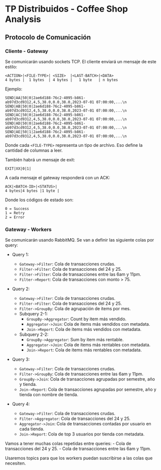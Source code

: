 # TP Distribuidos - Coffee Shop Analysis

## Protocolo de Comunicación

### Cliente - Gateway

Se comunicarán usando sockets TCP. El cliente enviará un mensaje de este estilo:

```
<ACTION>|<FILE-TYPE>| <SIZE>  |<LAST-BATCH>|<DATA>
4 bytes |  1 bytes  | 4 bytes |   1 byte   | n bytes
```

Ejemplo:

```
SEND|AA|50|0|2ae6d188-76c2-4095-b861-ab97d3cd9312,4,5,38.0,0.0,38.0,2023-07-01 07:00:00,...\n
SEND|AB|50|0|2ae6d188-76c2-4095-b861-ab97d3cd9312,4,5,38.0,0.0,38.0,2023-07-01 07:00:00,...\n
SEND|AC|50|0|2ae6d188-76c2-4095-b861-ab97d3cd9312,4,5,38.0,0.0,38.0,2023-07-01 07:00:00,...\n
SEND|AD|50|0|2ae6d188-76c2-4095-b861-ab97d3cd9312,4,5,38.0,0.0,38.0,2023-07-01 07:00:00,...\n
SEND|AE|50|1|2ae6d188-76c2-4095-b861-ab97d3cd9312,4,5,38.0,0.0,38.0,2023-07-01 07:00:00,...\n
```

Donde cada `<FILE-TYPE>` representa un tipo de archivo. Eso define la cantidad de columnas a leer.

También habrá un mensaje de exit:

```
EXIT|XX|0|1|
```

A cada mensaje el gateway responderá con un ACK:

```
ACK|<BATCH-ID>|<STATUS>|
4 bytes|4 bytes |1 byte |
```

Donde los códigos de estado son:
```
0 = Success
1 = Retry
2 = Error
```

### Gateway - Workers

Se comunicarán usando RabbitMQ. Se van a definir las siguiente colas por query:

- Query 1:
    - `Gateway->Filter`: Cola de transacciones crudas.
    - `Filter->Filter`: Cola de transacciones del 24 y 25.
    - `Filter->Filter`: Cola de transacciones entre las 6am y 11pm.
    - `Filter->Report`: Cola de transacciones con monto > 75.

- Query 2:
    - `Gateway->Filter`: Cola de transacciones crudas.
    - `Filter->Filter`: Cola de transacciones del 24 y 25.
    - `Filter->GroupBy`: Cola de agrupación de items por mes.
    - Subquery 2-1:
        - `GroupBy->Aggregator`: Count by item más vendido.
        - `Aggregator->Join`: Cola de items más vendidos con metadata.
        - `Join->Report`: Cola de items más vendidos con metadata.
    - Subquery 2-2:
        - `GroupBy->Aggregator`: Sum by item más rentable.
        - `Aggregator->Join`: Cola de items más rentables con metadata.
        - `Join->Report`: Cola de items más rentables con metadata.

- Query 3:
    - `Gateway->Filter`: Cola de transacciones crudas.
    - `Filter->GroupBy`: Cola de transacciones entre las 6am y 11pm.
    - `GroupBy->Join`: Cola de transacciones agrupadas por semestre, año y tienda.
    - `Join->Report`: Cola de transacciones agrupadas por semestre, año y tienda con nombre de tienda.

- Query 4:
    - `Gateway->Filter`: Cola de transacciones crudas.
    - `Filter->Aggregator`: Cola de transacciones del 24 y 25.
    - `Aggregator->Join`: Cola de transacciones contadas por usuario en cada tienda.
    - `Join->Report`: Cola de top 3 usuarios por tienda con metadata.

Vamos a tener muchas colas repetidas entre queries:
    - Cola de transacciones del 24 y 25.
    - Cola de transacciones entre las 6am y 11pm.

Usaremos topics para que los workers puedan suscribirse a las colas que necesiten.
